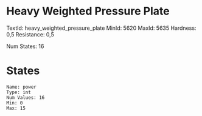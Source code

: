 # Heavy Weighted Pressure Plate
TextId: heavy_weighted_pressure_plate
MinId: 5620
MaxId: 5635
Hardness: 0,5
Resistance: 0,5

Num States: 16
# States
```
Name: power
Type: int
Num Values: 16
Min: 0
Max: 15
```